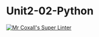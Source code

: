 # Unit2-02-Python
[![Mr Coxall's Super Linter](https://github.com/ICS3U-C-Programming-AlexanderM/Unit2-02-Python/workflows/Mr%20Coxall's%20Super%20Linter/badge.svg)](https://github.com/ICS3U-C-Programming-AlexanderM/Unit2-02-Python/actions/)
